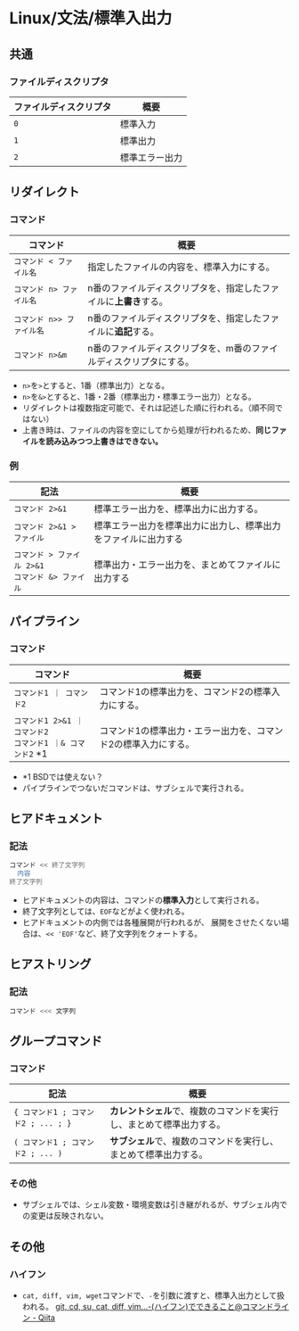 # Linux/文法/標準入出力

## 共通

### ファイルディスクリプタ

| ファイルディスクリプタ | 概要           |
| ---------------------- | -------------- |
| `0`                    | 標準入力       |
| `1`                    | 標準出力       |
| `2`                    | 標準エラー出力 |

## リダイレクト

### コマンド

| コマンド                  | 概要                                                         |
| ------------------------- | ------------------------------------------------------------ |
| `コマンド < ファイル名`   | 指定したファイルの内容を、標準入力にする。                   |
| `コマンド n> ファイル名`  | n番のファイルディスクリプタを、指定したファイルに**上書き**する。 |
| `コマンド n>> ファイル名` | n番のファイルディスクリプタを、指定したファイルに**追記**する。 |
| `コマンド n>&m`           | n番のファイルディスクリプタを、m番のファイルディスクリプタにする。 |

- `n>`を`>`とすると、1番（標準出力）となる。
- `n>`を`&>`とすると、1番・2番（標準出力・標準エラー出力）となる。
- リダイレクトは複数指定可能で、それは記述した順に行われる。（順不同ではない）
- 上書き時は、ファイルの内容を空にしてから処理が行われるため、**同じファイルを読み込みつつ上書きはできない。**

### 例

| 記法                                                   | 概要                                                         |
| ------------------------------------------------------ | ------------------------------------------------------------ |
| `コマンド 2>&1`                                        | 標準エラー出力を、標準出力に出力する。                       |
| `コマンド 2>&1 > ファイル`                             | 標準エラー出力を標準出力に出力し、標準出力をファイルに出力する |
| `コマンド > ファイル 2>&1`<br />`コマンド &> ファイル` | 標準出力・エラー出力を、まとめてファイルに出力する           |

## パイプライン

### コマンド

| コマンド                                                     | 概要                                                         |
| ------------------------------------------------------------ | ------------------------------------------------------------ |
| `コマンド1 ｜ コマンド2`                                      | コマンド1の標準出力を、コマンド2の標準入力にする。           |
| `コマンド1 2>&1 ｜ コマンド2`<br />`コマンド1 ｜& コマンド2` *1 | コマンド1の標準出力・エラー出力を、コマンド2の標準入力にする。 |

- *1 BSDでは使えない？
- パイプラインでつないだコマンドは、サブシェルで実行される。

## ヒアドキュメント

### 記法

```bash
コマンド << 終了文字列
  内容
終了文字列
```

- ヒアドキュメントの内容は、コマンドの**標準入力**として実行される。
- 終了文字列としては、`EOF`などがよく使われる。
- ヒアドキュメントの内側では各種展開が行われるが、
  展開をさせたくない場合は、`<< 'EOF'`など、終了文字列をクォートする。

## ヒアストリング

### 記法

```bash
コマンド <<< 文字列
```

## グループコマンド

### コマンド

| 記法                                | 概要                                                         |
| ----------------------------------- | ------------------------------------------------------------ |
| `{ コマンド1 ; コマンド2 ; ... ; }` | **カレントシェル**で、複数のコマンドを実行し、まとめて標準出力する。 |
| `( コマンド1 ; コマンド2 ; ... )`   | **サブシェル**で、複数のコマンドを実行し、まとめて標準出力する。 |

### その他

- サブシェルでは、シェル変数・環境変数は引き継がれるが、サブシェル内での変更は反映されない。

## その他

### ハイフン

- `cat, diff, vim, wget`コマンドで、`-`を引数に渡すと、標準入出力として扱われる。
  [git, cd, su, cat, diff, vim...-(ハイフン)でできること@コマンドライン - Qiita](https://qiita.com/ryosukes/items/b9a3b2913f72e1127e58#cat-diff-vim-wget%E3%81%A7%E3%83%8F%E3%82%A4%E3%83%95%E3%83%B3%E3%82%92%E5%BC%95%E6%95%B0%E3%81%AB%E6%B8%A1%E3%81%99%E3%81%A8)
